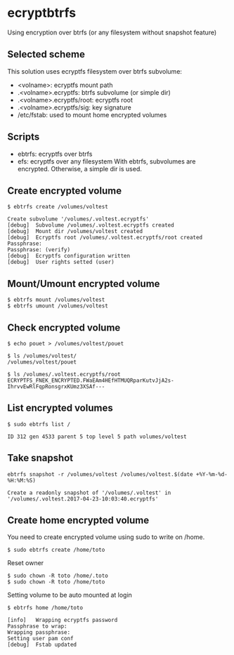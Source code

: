 # ecryptbtrfs #
Using encryption over btrfs (or any filesystem without snapshot feature)

## Selected scheme ##
This solution uses ecryptfs filesystem over btrfs subvolume:
  * \<volname\>: ecryptfs mount path
  * .\<volname\>.ecryptfs: btrfs subvolume (or simple dir)
  * .\<volname\>.ecryptfs/root: ecryptfs root
  * .\<volname\>.ecryptfs/sig: key signature
  * /etc/fstab: used to mount home encrypted volumes

## Scripts ##
  * ebtrfs: ecryptfs over btrfs
  * efs: ecryptfs over any filesystem
With ebtrfs, subvolumes are encrypted. Otherwise, a simple dir is used.

## Create encrypted volume ##
`$ ebtrfs create /volumes/voltest`
```
Create subvolume '/volumes/.voltest.ecryptfs'
[debug]	 Subvolume /volumes/.voltest.ecryptfs created
[debug]	 Mount dir /volumes/voltest created
[debug]	 Ecryptfs root /volumes/.voltest.ecryptfs/root created
Passphrase:
Passphrase: (verify)
[debug]	 Ecryptfs configuration written
[debug]	 User rights setted (user)
```

## Mount/Umount encrypted volume ##
```
$ ebtrfs mount /volumes/voltest
$ ebtrfs umount /volumes/voltest
```

## Check encrypted volume ##
```
$ echo pouet > /volumes/voltest/pouet

$ ls /volumes/voltest/
/volumes/voltest/pouet

$ ls /volumes/.voltest.ecryptfs/root
ECRYPTFS_FNEK_ENCRYPTED.FWaEAm4HEfHTMUQRparKutvJjA2s-IhrvvEwRlFqpRonsgrxKUmz3XSAf---
```

## List encrypted volumes ##
`$ sudo ebtrfs list /`
```
ID 312 gen 4533 parent 5 top level 5 path volumes/voltest
```

## Take snapshot ##
`ebtrfs snapshot -r /volumes/voltest /volumes/voltest.$(date +%Y-%m-%d-%H:%M:%S)`
```
Create a readonly snapshot of '/volumes/.voltest' in '/volumes/.voltest.2017-04-23-10:03:40.ecryptfs'
```

## Create home encrypted volume ##
You need to create encrypted volume using sudo to write on /home.
```
$ sudo ebtrfs create /home/toto
```

Reset owner
```
$ sudo chown -R toto /home/.toto
$ sudo chown -R toto /home/toto
```

Setting volume to be auto mounted at login
```
$ ebtrfs home /home/toto
```
```
[info]	 Wrapping ecryptfs password
Passphrase to wrap:
Wrapping passphrase:
Setting user pam conf
[debug]	 Fstab updated
```

